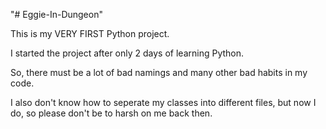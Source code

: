"# Eggie-In-Dungeon" 

This is my VERY FIRST Python project.

I started the project after only 2 days of learning Python.

So, there must be a lot of bad namings and many other bad habits in my code.

I also don't know how to seperate my classes into different files, but now I do, so please don't be to harsh on me back then.
